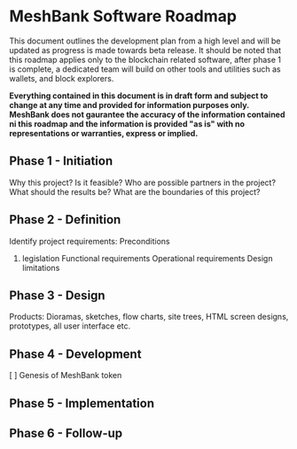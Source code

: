 # MeshBank Software Roadmap
This document outlines the development plan from a high level and will be updated as progress is made towards beta release. It should be noted that this roadmap applies only to the blockchain related software, after phase 1 is complete, a dedicated team will build on other tools and utilities such as wallets, and block explorers.

**Everything contained in this document is in draft form and subject to change at any time and provided for information purposes only. MeshBank does not gaurantee the accuracy of the information contained ni this roadmap and the information is provided "as is" with no representations or warranties, express or implied.**

## Phase 1 - Initiation
Why this project?
Is it feasible?
Who are possible partners in the project?
What should the results be?
What are the boundaries of this project?


## Phase 2 - Definition
Identify project requirements:
Preconditions
  1. legislation
Functional requirements
Operational requirements
Design limitations

## Phase 3 - Design
Products:
Dioramas, sketches, flow charts, site trees, HTML screen designs, prototypes, all user interface etc.

## Phase 4 - Development
[ ] Genesis of MeshBank token


## Phase 5 - Implementation

## Phase 6 - Follow-up
